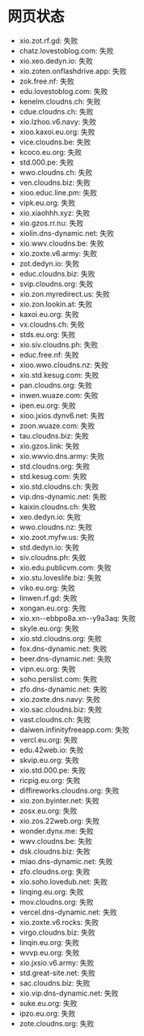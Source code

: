 # 网页状态
- xio.zot.rf.gd: 失败
- chatz.lovestoblog.com: 失败
- xio.xeo.dedyn.io: 失败
- xio.zoten.onflashdrive.app: 失败
- zok.free.nf: 失败
- edu.lovestoblog.com: 失败
- kenelm.cloudns.ch: 失败
- cdue.cloudns.ch: 失败
- xio.lzhoo.v6.navy: 失败
- xioo.kaxoi.eu.org: 失败
- vice.cloudns.be: 失败
- kcoco.eu.org: 失败
- std.000.pe: 失败
- wwo.cloudns.ch: 失败
- ven.cloudns.biz: 失败
- xioo.educ.line.pm: 失败
- vipk.eu.org: 失败
- xio.xiaohhh.xyz: 失败
- xio.gzos.rr.nu: 失败
- xiolin.dns-dynamic.net: 失败
- xio.wwv.cloudns.be: 失败
- xio.zoxte.v6.army: 失败
- zot.dedyn.io: 失败
- educ.cloudns.biz: 失败
- svip.cloudns.org: 失败
- xio.zon.myredirect.us: 失败
- xio.zon.lookin.at: 失败
- kaxoi.eu.org: 失败
- vx.cloudns.ch: 失败
- stds.eu.org: 失败
- xio.siv.cloudns.ph: 失败
- educ.free.nf: 失败
- xioo.wwo.cloudns.nz: 失败
- xio.std.kesug.com: 失败
- pan.cloudns.org: 失败
- inwen.wuaze.com: 失败
- ipen.eu.org: 失败
- xioo.jxios.dynv6.net: 失败
- zoon.wuaze.com: 失败
- tau.cloudns.biz: 失败
- xio.gzos.link: 失败
- xio.wwvio.dns.army: 失败
- std.cloudns.org: 失败
- std.kesug.com: 失败
- xio.std.cloudns.ch: 失败
- vip.dns-dynamic.net: 失败
- kaixin.cloudns.ch: 失败
- xeo.dedyn.io: 失败
- wwo.cloudns.nz: 失败
- xio.zoot.myfw.us: 失败
- std.dedyn.io: 失败
- siv.cloudns.ph: 失败
- xio.edu.publicvm.com: 失败
- xio.stu.loveslife.biz: 失败
- viko.eu.org: 失败
- linwen.rf.gd: 失败
- xongan.eu.org: 失败
- xio.xn--ebbpo8a.xn--y9a3aq: 失败
- skyle.eu.org: 失败
- xio.std.cloudns.org: 失败
- fox.dns-dynamic.net: 失败
- beer.dns-dynamic.net: 失败
- vipn.eu.org: 失败
- soho.perslist.com: 失败
- zfo.dns-dynamic.net: 失败
- xio.zoxte.dns.navy: 失败
- xio.sac.cloudns.biz: 失败
- vast.cloudns.ch: 失败
- daiwen.infinityfreeapp.com: 失败
- vercl.eu.org: 失败
- edu.42web.io: 失败
- skvip.eu.org: 失败
- xio.std.000.pe: 失败
- ricpig.eu.org: 失败
- diffireworks.cloudns.org: 失败
- xio.zon.byinter.net: 失败
- zosx.eu.org: 失败
- xio.zos.22web.org: 失败
- wonder.dynx.me: 失败
- wwv.cloudns.be: 失败
- dsk.cloudns.biz: 失败
- miao.dns-dynamic.net: 失败
- zfo.cloudns.org: 失败
- xio.soho.lovedub.net: 失败
- linqing.eu.org: 失败
- mov.cloudns.org: 失败
- vercel.dns-dynamic.net: 失败
- xio.zoxte.v6.rocks: 失败
- virgo.cloudns.biz: 失败
- linqin.eu.org: 失败
- wvvp.eu.org: 失败
- xio.jxsio.v6.army: 失败
- std.great-site.net: 失败
- sac.cloudns.biz: 失败
- xio.vip.dns-dynamic.net: 失败
- suke.eu.org: 失败
- ipzo.eu.org: 失败
- zote.cloudns.org: 失败
